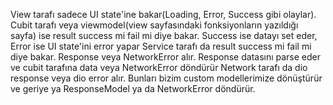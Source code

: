 View tarafı sadece UI state'ine bakar(Loading, Error, Success gibi olaylar).
Cubit tarafı veya viewmodel(view sayfasındaki fonksiyonların yazıldığı sayfa) ise result success mi fail mi diye bakar. Success ise datayı set eder, Error ise UI state'ini error yapar
Service tarafı da result success mi fail mi diye bakar. Response veya NetworkError alır. Response datasını parse eder ve cubit tarafına data veya NetworkError döndürür
Network tarafı da dio response veya dio error alır. Bunları bizim custom modellerimize dönüştürür ve geriye ya ResponseModel ya da NetworkError döndürür.